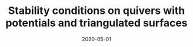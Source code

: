 ---
title: "Stability conditions on quivers with potentials and triangulated surfaces"
collection: talks
category: misc
event: "DT invariants reading group"
venue: "MPIM, DE"
date: 2020-05-01
slides: "/files/talks/2020-05-01.pdf"
---